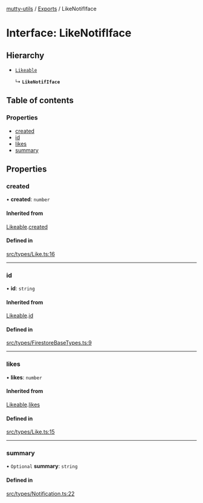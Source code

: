 [mutty-utils](../README.md) / [Exports](../modules.md) / LikeNotifIface

# Interface: LikeNotifIface

## Hierarchy

- [`Likeable`](Likeable.md)

  ↳ **`LikeNotifIface`**

## Table of contents

### Properties

- [created](LikeNotifIface.md#created)
- [id](LikeNotifIface.md#id)
- [likes](LikeNotifIface.md#likes)
- [summary](LikeNotifIface.md#summary)

## Properties

### created

• **created**: `number`

#### Inherited from

[Likeable](Likeable.md).[created](Likeable.md#created)

#### Defined in

[src/types/Like.ts:16](https://github.com/jonlaing/mutty-utils/blob/d7d0eb8/src/types/Like.ts#L16)

___

### id

• **id**: `string`

#### Inherited from

[Likeable](Likeable.md).[id](Likeable.md#id)

#### Defined in

[src/types/FirestoreBaseTypes.ts:9](https://github.com/jonlaing/mutty-utils/blob/d7d0eb8/src/types/FirestoreBaseTypes.ts#L9)

___

### likes

• **likes**: `number`

#### Inherited from

[Likeable](Likeable.md).[likes](Likeable.md#likes)

#### Defined in

[src/types/Like.ts:15](https://github.com/jonlaing/mutty-utils/blob/d7d0eb8/src/types/Like.ts#L15)

___

### summary

• `Optional` **summary**: `string`

#### Defined in

[src/types/Notification.ts:22](https://github.com/jonlaing/mutty-utils/blob/d7d0eb8/src/types/Notification.ts#L22)
